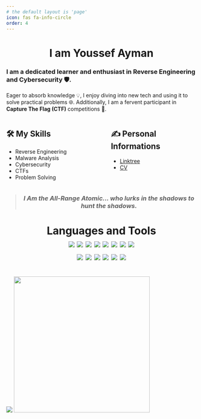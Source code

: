 ```yaml
---
# the default layout is 'page'
icon: fas fa-info-circle
order: 4
---
```


<div align="center">
  <h1>I am Youssef Ayman</h1>
</div>

### I am a dedicated learner and enthusiast in **Reverse Engineering** and **Cybersecurity** 🛡️.
Eager to absorb knowledge 💡, I enjoy diving into new tech and using it to solve practical problems 🌐. Additionally, I am a fervent participant in **Capture The Flag (CTF)** competitions 🏁.

<div class="flex-container">
  <div class="flex-item">
    <h2>🛠️ My Skills</h2>
    <ul>
      <li>Reverse Engineering</li>
      <li>Malware Analysis</li>
      <li>Cybersecurity</li>
      <li>CTFs</li>
      <li>Problem Solving</li>
    </ul>
  </div>
  <div class="flex-item">
    <h2>✍ Personal Informations</h2>
    <ul>
      <li><a href="https://linktr.ee/eljooker04" target="_blank">Linktree</a></li>
      <li><a href="https://drive.google.com/file/d/15-ZUFQri5x7ontGIToQk_Lz7bIeKrHs-/view?usp=sharing" target="_blank">CV</a></li>
    </ul>
  </div>
</div>

<blockquote>
  <h3 align="center"><em>I Am the All-Range Atomic... who lurks in the shadows to hunt the shadows.</em></h3>
</blockquote>

<style>
.no-interaction {
    pointer-events: none;
}
.flex-container {
    display: flex;
    justify-content: space-between;
}
.flex-item {
    width: 45%;
}
</style>

<h1 align="center"> Languages and Tools 
<br>
<img class="no-interaction" src="https://img.shields.io/badge/-C++-00599C?style=flat-square&logo=cplusplus&logoColor=white" />
<img class="no-interaction" src="https://img.shields.io/badge/-C-A8B9CC?style=flat-square&logo=c&logoColor=white" />
<img class="no-interaction" src="https://img.shields.io/badge/-Python-3776AB?style=flat-square&logo=python&logoColor=yellow" />
<img class="no-interaction" src="https://img.shields.io/badge/-Assembly-808080?style=flat-square&logo=assemblyscript&logoColor=white" />
<img class="no-interaction" src="https://img.shields.io/badge/-Linux-FCC624?style=flat-square&logo=linux&logoColor=black" />
<img class="no-interaction" src="https://img.shields.io/badge/-Kali_Linux-557C94?style=flat-square&logo=kalilinux&logoColor=black" />
<img class="no-interaction" src="https://img.shields.io/badge/-Operating%20Systems-0078D7?style=flat-square&logo=windows&logoColor=white" />
<img class="no-interaction" src="https://img.shields.io/badge/-Problem%20Solving-4d4d4d?style=flat-square" />
<br>
<img class="no-interaction" src="https://img.shields.io/badge/-IDA%20Pro-030303?style=flat-square" />
<img class="no-interaction" src="https://img.shields.io/badge/-Ghidra-ff4500?style=flat-square" />
<img class="no-interaction" src="https://img.shields.io/badge/-Binary_Ninja-da0000?style=flat-square" />
<img class="no-interaction" src="https://img.shields.io/badge/-VBox-183A61?style=flat-square&logo=virtualbox&logoColor=white" />
<img class="no-interaction" src="https://img.shields.io/badge/-xdbg-2b2b2b?style=flat-square" />
<img class="no-interaction" src="https://img.shields.io/badge/-dnSpy-2b2b2b?style=flat-square&logo=.net&logoColor=purple" />
</h1>
  
<br>

<div class="align-container">
  <img class="no-interaction" src="https://lanyard.cnrad.dev/api/605894319408283678?&bg=00000000">
  <img src="https://github.com/ELJoOker2004/ELJoOker2004/assets/62572632/8f29c932-fd91-46e8-a984-60142a99f5b5" width="360">
</div>
